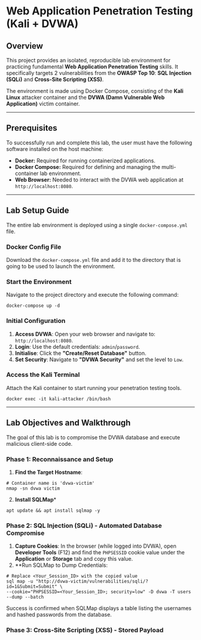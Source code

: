 # Web Application Penetration Testing (Kali + DVWA)
## Overview
This project provides an isolated, reproducible lab environment for practicing fundamental **Web Application Penetration Testing** skills. It specifically targets 2 vulnerabilities from the **OWASP Top 10**: **SQL Injection (SQLi)** and **Cross-Site Scripting (XSS)**.

The environment is made using Docker Compose, consisting of the **Kali Linux** attacker container and the **DVWA (Damn Vulnerable Web Application)** victim container.

---

## Prerequisites

To successfully run and complete this lab, the user must have the following software installed on the host machine:

* **Docker:** Required for running containerized applications.
* **Docker Compose:** Required for defining and managing the multi-container lab environment.
* **Web Browser:** Needed to interact with the DVWA web application at `http://localhost:8080`.

---

## Lab Setup Guide

The entire lab environment is deployed using a single `docker-compose.yml` file.

### Docker Config File
Download the `docker-compose.yml` file and add it to the directory that is going to be used to launch the environment.
### Start the Environment
Navigate to the project directory and execute the following command:
```
docker-compose up -d
```
### Initial Configuration
1. **Access DVWA**: Open your web browser and navigate to: `http://localhost:8080`.
2. **Login**: Use the default credentials: `admin`/`password`.
3. **Initialise**: Click the **"Create/Reset Database"** button.
4. **Set Security**: Navigate to **"DVWA Security"** and set the level to `Low`.
### Access the Kali Terminal
Attach the Kali container to start running your penetration testing tools.
```
docker exec -it kali-attacker /bin/bash
```

---

## Lab Objectives and Walkthrough
The goal of this lab is to compromise the DVWA database and execute malicious client-side code.

### Phase 1: Reconnaissance and Setup
1. **Find the Target Hostname**:
```
# Container name is 'dvwa-victim'
nmap -sn dvwa victim
```
2. **Install SQLMap***
```
apt update && apt install sqlmap -y
```
### Phase 2: SQL Injection (SQLi) - Automated Database Compromise
1. **Capture Cookies**: In the browser (while logged into DVWA), open **Developer Tools** (F12) and find the `PHPSESSID` cookie value under the **Application** or **Storage** tab and copy this value.
2. **Run SQLMap to Dump Credentials:
```
# Replace <Your_Session_ID> with the copied value
sql map -u "http://dvwa-victim/vulnerabilities/sqli/?id=1&Submit=Submit" \
--cookie="PHPSESSID=<Your_Session_ID>; security=low" -D dvwa -T users --dump --batch
```
Success is confirmed when SQLMap displays a table listing the usernames and hashed passwords from the database.
### Phase 3: Cross-Site Scripting (XSS) - Stored Payload

